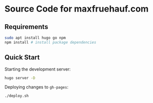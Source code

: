 # Source Code for maxfruehauf.com

## Requirements

```bash
sudo apt install hugo go npm
npm install # install package dependencies
```

## Quick Start

Starting the development server:

```bash
hugo server -D
```

Deploying changes to `gh-pages`:

```bash
./deploy.sh
```
